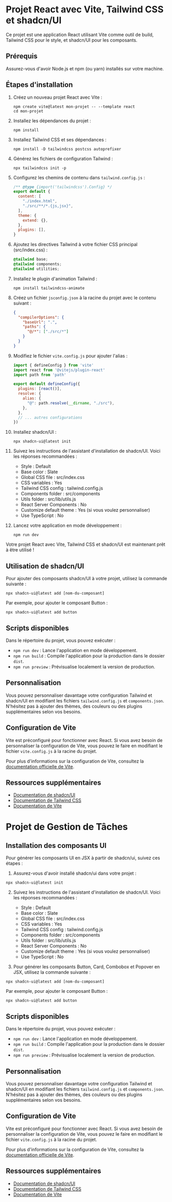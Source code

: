 # Projet React avec Vite, Tailwind CSS et shadcn/UI

Ce projet est une application React utilisant Vite comme outil de build, Tailwind CSS pour le style, et shadcn/UI pour les composants.

## Prérequis

Assurez-vous d'avoir Node.js et npm (ou yarn) installés sur votre machine.

## Étapes d'installation

1. Créez un nouveau projet React avec Vite :
   ```
   npm create vite@latest mon-projet -- --template react
   cd mon-projet
   ```

2. Installez les dépendances du projet :
   ```
   npm install
   ```

3. Installez Tailwind CSS et ses dépendances :
   ```
   npm install -D tailwindcss postcss autoprefixer
   ```

4. Générez les fichiers de configuration Tailwind :
   ```
   npx tailwindcss init -p
   ```

5. Configurez les chemins de contenu dans `tailwind.config.js` :
   ```javascript
   /** @type {import('tailwindcss').Config} */
   export default {
     content: [
       "./index.html",
       "./src/**/*.{js,jsx}",
     ],
     theme: {
       extend: {},
     },
     plugins: [],
   }
   ```

6. Ajoutez les directives Tailwind à votre fichier CSS principal (src/index.css) :
   ```css
   @tailwind base;
   @tailwind components;
   @tailwind utilities;
   ```

7. Installez le plugin d'animation Tailwind :
   ```
   npm install tailwindcss-animate
   ```

8. Créez un fichier `jsconfig.json` à la racine du projet avec le contenu suivant :
   ```json
   {
     "compilerOptions": {
       "baseUrl": ".",
       "paths": {
         "@/*": ["./src/*"]
       }
     }
   }
   ```

9. Modifiez le fichier `vite.config.js` pour ajouter l'alias :
   ```javascript
   import { defineConfig } from 'vite'
   import react from '@vitejs/plugin-react'
   import path from 'path'

   export default defineConfig({
     plugins: [react()],
     resolve: {
       alias: {
         "@": path.resolve(__dirname, "./src"),
       },
     },
     // ... autres configurations
   })
   ```

10. Installez shadcn/UI :
    ```
    npx shadcn-ui@latest init
    ```

11. Suivez les instructions de l'assistant d'installation de shadcn/UI. Voici les réponses recommandées :
    - Style : Default
    - Base color : Slate
    - Global CSS file : src/index.css
    - CSS variables : Yes
    - Tailwind CSS config : tailwind.config.js
    - Components folder : src/components
    - Utils folder : src/lib/utils.js
    - React Server Components : No
    - Customize default theme : Yes (si vous voulez personnaliser)
    - Use TypeScript : No

12. Lancez votre application en mode développement :
    ```
    npm run dev
    ```

Votre projet React avec Vite, Tailwind CSS et shadcn/UI est maintenant prêt à être utilisé !

## Utilisation de shadcn/UI

Pour ajouter des composants shadcn/UI à votre projet, utilisez la commande suivante :

```
npx shadcn-ui@latest add [nom-du-composant]
```

Par exemple, pour ajouter le composant Button :

```
npx shadcn-ui@latest add button
```

## Scripts disponibles

Dans le répertoire du projet, vous pouvez exécuter :

- `npm run dev` : Lance l'application en mode développement.
- `npm run build` : Compile l'application pour la production dans le dossier `dist`.
- `npm run preview` : Prévisualise localement la version de production.

## Personnalisation

Vous pouvez personnaliser davantage votre configuration Tailwind et shadcn/UI en modifiant les fichiers `tailwind.config.js` et `components.json`. N'hésitez pas à ajouter des thèmes, des couleurs ou des plugins supplémentaires selon vos besoins.

## Configuration de Vite

Vite est préconfiguré pour fonctionner avec React. Si vous avez besoin de personnaliser la configuration de Vite, vous pouvez le faire en modifiant le fichier `vite.config.js` à la racine du projet.

Pour plus d'informations sur la configuration de Vite, consultez la [documentation officielle de Vite](https://vitejs.dev/config/).

## Ressources supplémentaires

- [Documentation de shadcn/UI](https://ui.shadcn.com/)
- [Documentation de Tailwind CSS](https://tailwindcss.com/docs)
- [Documentation de Vite](https://vitejs.dev/guide/)

# Projet de Gestion de Tâches

## Installation des composants UI

Pour générer les composants UI en JSX à partir de shadcn/ui, suivez ces étapes :

1. Assurez-vous d'avoir installé shadcn/ui dans votre projet :

```
npx shadcn-ui@latest init
```

2. Suivez les instructions de l'assistant d'installation de shadcn/UI. Voici les réponses recommandées :
    - Style : Default
    - Base color : Slate
    - Global CSS file : src/index.css
    - CSS variables : Yes
    - Tailwind CSS config : tailwind.config.js
    - Components folder : src/components
    - Utils folder : src/lib/utils.js
    - React Server Components : No
    - Customize default theme : Yes (si vous voulez personnaliser)
    - Use TypeScript : No

3. Pour générer les composants Button, Card, Combobox et Popover en JSX, utilisez la commande suivante :

```
npx shadcn-ui@latest add [nom-du-composant]
```

Par exemple, pour ajouter le composant Button :

```
npx shadcn-ui@latest add button
```

## Scripts disponibles

Dans le répertoire du projet, vous pouvez exécuter :

- `npm run dev` : Lance l'application en mode développement.
- `npm run build` : Compile l'application pour la production dans le dossier `dist`.
- `npm run preview` : Prévisualise localement la version de production.

## Personnalisation

Vous pouvez personnaliser davantage votre configuration Tailwind et shadcn/UI en modifiant les fichiers `tailwind.config.js` et `components.json`. N'hésitez pas à ajouter des thèmes, des couleurs ou des plugins supplémentaires selon vos besoins.

## Configuration de Vite

Vite est préconfiguré pour fonctionner avec React. Si vous avez besoin de personnaliser la configuration de Vite, vous pouvez le faire en modifiant le fichier `vite.config.js` à la racine du projet.

Pour plus d'informations sur la configuration de Vite, consultez la [documentation officielle de Vite](https://vitejs.dev/config/).

## Ressources supplémentaires

- [Documentation de shadcn/UI](https://ui.shadcn.com/)
- [Documentation de Tailwind CSS](https://tailwindcss.com/docs)
- [Documentation de Vite](https://vitejs.dev/guide/)
